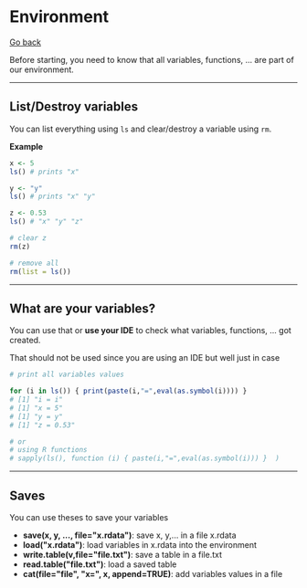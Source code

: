 # Environment

[Go back](../index.md)

Before starting, you need to know that all variables,
functions, ... are part of our environment.

<hr class="sl">

## List/Destroy variables

You can list everything using ``ls`` and clear/destroy
a variable using ``rm``.

**Example**

```r
x <- 5
ls() # prints "x"

y <- "y"
ls() # prints "x" "y"

z <- 0.53
ls() # "x" "y" "z"

# clear z
rm(z)

# remove all
rm(list = ls())
```

<hr class="sr">

## What are your variables?

You can use that or **use your IDE** to check what
variables, functions, ... got created.

That should not be used since you are using an IDE
but well just in case

```r
# print all variables values

for (i in ls()) { print(paste(i,"=",eval(as.symbol(i)))) }
# [1] "i = i"
# [1] "x = 5"
# [1] "y = y"
# [1] "z = 0.53"

# or
# using R functions
# sapply(ls(), function (i) { paste(i,"=",eval(as.symbol(i))) }  )
```

<hr class="sl">

## Saves

You can use theses to save your variables

* **save(x, y, ..., file="x.rdata")**: save x, y,... in a file x.rdata
* **load("x.rdata")**: load variables in x.rdata into the environment
* **write.table(v,file="file.txt")**: save a table in a file.txt
* **read.table("file.txt")**: load a saved table
* **cat(file="file", "x=", x, append=TRUE)**: add variables values in a file